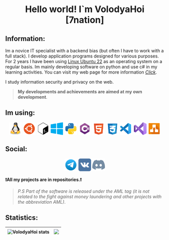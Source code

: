 <h1 align="center"/> Hello world! I`m VolodyaHoi [7nation]</h1>

<p align="center"/>

## Information:

Im a novice IT specialist with a backend bias (but often I have to work with a full stack). I develop application programs designed for various purposes. For 2 years I have been using <a href=https://ubuntu.com/>Linux Ubuntu 22</a> as an operating system on a regular basis. Im mainly developing software on python and use c# in my learning activities. You can visit my web page for more information <a href="https://volodyahoi.github.io/Swallow/">*Click*</a>.

I study information security and privacy on the web.

> **My developments and achievements are aimed at my own development**.

## Im using:

<p align="center"/>
<a> <img src="https://raw.githubusercontent.com/VolodyaHoi/icons/refs/heads/main/icons/dev/os/linux.svg" alt="linux" width="40" height="40"/> </a>
<img src="https://raw.githubusercontent.com/VolodyaHoi/icons/refs/heads/main/icons/dev/os/ubuntu.svg" alt="ubuntu" width="40" height="40"/>
<img src="https://raw.githubusercontent.com/VolodyaHoi/icons/refs/heads/main/icons/dev/tools/terminal.svg" alt="bash" width="40" height="40"/>
<img src="https://raw.githubusercontent.com/VolodyaHoi/icons/refs/heads/main/icons/dev/os/windows.svg" alt="windows" width="40" height="40"/>
<img src="https://raw.githubusercontent.com/VolodyaHoi/icons/refs/heads/main/icons/dev/languages/python.svg" alt="python" width="40" height="40"/>
<img src="https://raw.githubusercontent.com/VolodyaHoi/icons/refs/heads/main/icons/dev/languages/csharp.svg" alt="csharp" width="40" height="40"/>
<img src="https://raw.githubusercontent.com/VolodyaHoi/icons/refs/heads/main/icons/dev/languages/html5.svg" alt="html" width="40" height="40"/>
<img src="https://raw.githubusercontent.com/VolodyaHoi/icons/refs/heads/main/icons/dev/languages/css3.svg" alt="css" width="40" height="40"/>
<img src="https://raw.githubusercontent.com/VolodyaHoi/icons/refs/heads/main/icons/dev/tools/vscode.svg" alt="vscode" width="40" height="40"/>
<img src="https://raw.githubusercontent.com/VolodyaHoi/icons/refs/heads/main/icons/dev/tools/vs.svg" alt="vs" width="40" height="40"/>
<img src="https://raw.githubusercontent.com/VolodyaHoi/icons/refs/heads/main/icons/dev/tools/drawio.svg" alt="drawio" width="40" height="40"/>

## Social:
<p align="center"/>
<a href="t.me/notavl"><img src="https://raw.githubusercontent.com/VolodyaHoi/icons/refs/heads/main/icons/social/telegram.svg" alt="tg" width="40" height="40"/></a>
<a href="vk.com/id631406971"><img src="https://raw.githubusercontent.com/VolodyaHoi/icons/refs/heads/main/icons/social/vk.svg" alt="vk" width="40" height="40"/></a>
<a href="discord.com/Itsfukingmee666"><img src="https://raw.githubusercontent.com/VolodyaHoi/icons/refs/heads/main/icons/social/discord.svg" alt="ds" width="40" height="40"/></a>

**❗All my projects are in repositories.❗**
> *P.S Part of the software is released under the AML tag (it is not related to the fight against money laundering and other projects with the abbreviation AML)*.

## Statistics: 

| <img align="center" src="https://github-readme-stats.vercel.app/api/top-langs?username=VolodyaHoi&show_icons=true&theme=github_dark&hide_border=true&locale=en&layout=compact&border=false" alt="VolodyaHoi stats" /> | <img align="center" src="https://github-readme-stats.vercel.app/api?username=VolodyaHoi&show_icons=true&include_all_commits=true&theme=github_dark&cache_seconds=3200&border=false&hide_border=true"/> |
| ------------- | ------------- |
